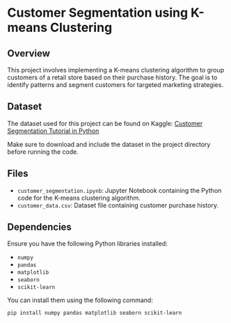 # Customer Segmentation using K-means Clustering

## Overview
This project involves implementing a K-means clustering algorithm to group customers of a retail store based on their purchase history. The goal is to identify patterns and segment customers for targeted marketing strategies.

## Dataset
The dataset used for this project can be found on Kaggle: [Customer Segmentation Tutorial in Python](https://www.kaggle.com/datasets/vjchoudhary7/customer-segmentation-tutorial-in-python)

Make sure to download and include the dataset in the project directory before running the code.

## Files
- `customer_segmentation.ipynb`: Jupyter Notebook containing the Python code for the K-means clustering algorithm.
- `customer_data.csv`: Dataset file containing customer purchase history.

## Dependencies
Ensure you have the following Python libraries installed:
- `numpy`
- `pandas`
- `matplotlib`
- `seaborn`
- `scikit-learn`

You can install them using the following command:
```bash
pip install numpy pandas matplotlib seaborn scikit-learn
